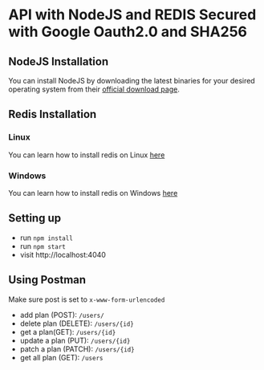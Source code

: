 # API with NodeJS and REDIS Secured with Google Oauth2.0 and SHA256
## NodeJS Installation
You can install NodeJS by downloading the latest binaries for your desired operating system from their [official download page](https://nodejs.org/en/download/current/).

## Redis Installation

### Linux

You can learn how to install redis on Linux [here](https://community.pivotal.io/s/article/How-to-install-and-use-Redis-on-Linux)

### Windows

You can learn how to install redis on Windows [here](https://redislabs.com/ebook/appendix-a/a-3-installing-on-windows/a-3-2-installing-redis-on-window/)

## Setting up

* run `npm install`
* run `npm start`
* visit http://localhost:4040


## Using Postman
Make sure post is set to `x-www-form-urlencoded`
* add plan (POST): `/users/`
* delete plan (DELETE): `/users/{id}`
* get a plan(GET): `/users/{id}`
* update a plan (PUT): `/users/{id}`
* patch a plan (PATCH): `/users/{id}`
* get all plan (GET): `/users`
